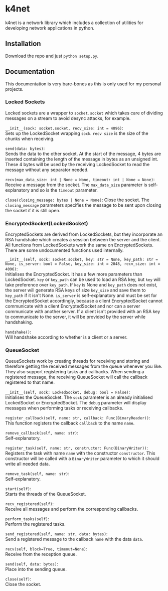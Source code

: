 # k4net

k4net is a network library which includes a collection of utilities for developing
network applications in python.

## Installation

Download the repo and just `python setup.py`.

## Documentation
This documentation is very bare-bones as this is only used for my personal
projects.

### Locked Sockets
Locked sockets are a wrapper to `socket.socket` which takes care of dividing
messages on a stream to avoid desync attacks, for example.

`__init__(sock: socket.socket, recv_size: int = 4096)`:  
Sets up the LockedSocket wrapping `sock`. `recv size` is the size of the
chunks when receiving.

`send(data: bytes)`:  
Sends the data to the other socket. At the start of the message, 4 bytes are
inserted containing the length of the message in bytes as an unsigned int.
These 4 bytes will be used by the receiving LockedSocket to read the message
without any separator needed.

`recv(max_data_size: int | None = None, timeout: int | None = None)`:  
Receive a message from the socket. The `max_data_size` parameter is
self-explanatory and so is the `timeout` parameter.

`close(closing_message: bytes | None = None)`:
Close the socket. The `closing_message` parameters specifies the message
to be sent upon closing the socket if it is still open.

### EncryptedSocket(LockedSocket)
EncryptedSockets are derived from LockedSockets, but they incorporate an RSA
handshake which creates a session between the server and the client.
All functions from LockedSockets work the same on EncryptedSockets. There are
some undocumented functions used internally.

`__init__(self, sock: socket.socket, key: str = None, key_path: str = None, is_server: bool = False,
                 key_size: int = 2048, recv_size: int = 4096)`:  
Initialises the EncryptedSocket. It has a few more parameters than
LockedSocket. `key` or `key_path` can be used to load an RSA key, but `key`
will take preference over `key_path`. If `key` is None and `key_path` does
not exist, the server will generate RSA keys of size `key_size` and save them
to `key_path` if it isn't None. `is_server` is self-explanatory and must be
set for the EncryptedSocket accordingly, because a client EncryptedSocket cannot
communicate with a client EncryptedSocket and nor can a server communicate
with another server. If a client isn't provided with an RSA key to communicate
to the server, it will be provided by the server while handshaking.

`handshake()`:  
Will handshake according to whether is a client or a server.

### QueueSocket
QueueSockets work by creating threads for receiving and storing and therefore
getting the received messages from the queue whenever you like. They also support
registering tasks and callbacks. When sending a registered message, the
receiving QueueSocket will call the callback registered to that name.

`__init__(self, sock: LockedSocket, debug: bool = False)`:  
Initialises the QueueSocket. The `sock` parameter is an already initialised
LockedSocket or EncryptedSocket. The `debug` parameter will display messages
when performing tasks or receiving callbacks.

`register_callback(self, name: str, callback: Func(BinaryReader))`:  
This function registers the callback `callback` to the name `name`.

`remove_callback(self, name: str)`:  
Self-explanatory.

`register_task(self, name: str, constructor: Func(BinaryWriter))`:  
Registers the task with name `name` with the constructor `constructor`.
This constructor will be called with a `BinaryWriter` parameter to which it
should write all needed data.

`remove_task(self, name: str)`:  
Self-explanatory.

`start(self)`:  
Starts the threads of the QueueSocket.

`recv_registered(self)`:  
Receive all messages and perform the corresponding callbacks.

`perform_tasks(self)`:  
Perform the registered tasks.

`send_registered(self, name: str, data: bytes)`:  
Send a registered message to the callback `name` with the data `data`.

`recv(self, block=True, timeout=None)`:  
Receive from the reception queue.

`send(self, data: bytes)`:  
Place into the sending queue.

`close(self)`:  
Close the socket.